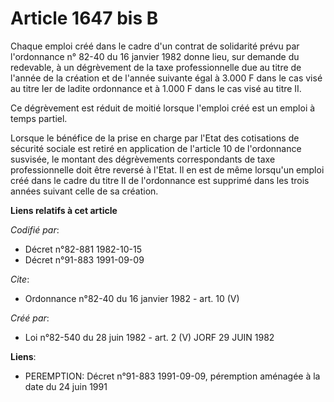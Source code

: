 # Article 1647 bis B

Chaque emploi créé dans le cadre d'un contrat de solidarité prévu par l'ordonnance n° 82-40 du 16 janvier 1982 donne lieu,
sur demande du redevable, à un dégrèvement de la taxe professionnelle due au titre de l'année de la création et de l'année
suivante égal à 3.000 F dans le cas visé au titre Ier de ladite ordonnance et à 1.000 F dans le cas visé au titre II.

Ce dégrèvement est réduit de moitié lorsque l'emploi créé est un emploi à temps partiel.

Lorsque le bénéfice de la prise en charge par l'Etat des cotisations de sécurité sociale est retiré en application de
l'article 10 de l'ordonnance susvisée, le montant des dégrèvements correspondants de taxe professionnelle doit être reversé à
l'Etat. Il en est de même lorsqu'un emploi créé dans le cadre du titre II de l'ordonnance est supprimé dans les trois années
suivant celle de sa création.

**Liens relatifs à cet article**

_Codifié par_:

  - Décret n°82-881 1982-10-15
  - Décret n°91-883 1991-09-09

_Cite_:

  - Ordonnance n°82-40 du 16 janvier 1982 - art. 10 (V)

_Créé par_:

  - Loi n°82-540 du 28 juin 1982 - art. 2 (V) JORF 29 JUIN 1982

**Liens**:

  - PEREMPTION: Décret n°91-883 1991-09-09, péremption aménagée  à la date du 24 juin 1991
